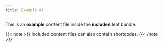 ```yaml
---
title: Example #1
---
```


This is an **example** content file inside the **includes** leaf bundle.

{{< note >}}
Included content files can also contain shortcodes.
{{< /note >}}
